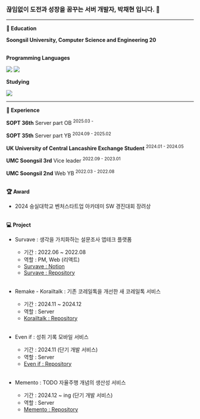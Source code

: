 ### 끊임없이 도전과 성장을 꿈꾸는 서버 개발자, 박채현 입니다. 🌱

***

**🏫 Education**

**Soongsil University, Computer Science and Engineering 20**
<br></br>

 **Programming Languages**
 
<img src="https://img.shields.io/badge/C++-00599C?style=flat-square&logo=Cplusplus&logoColor=white">  <img src="https://img.shields.io/badge/Java-007396?style=flat-square&logo=Java&logoColor=white">

**Studying**

<img src="https://img.shields.io/badge/Spring-6DB33F?style=flat-square&logo=Spring&logoColor=white">


* * *
**🚀 Experience**

**SOPT 36th** Server part OB <sup>2025.03 - </sup>

**SOPT 35th** Server part YB <sup>2024.09 - 2025.02</sup>

**UK University of Central Lancashire Exchange Student** <sup>2024.01 - 2024.05</sup>

**UMC Soongsil 3rd** Vice leader <sup>2022.09 - 2023.01</sup>

**UMC Soongsil 2nd** Web YB <sup>2022.03 - 2022.08</sup>
<br></br>

**🏆 Award**
-  2024 숭실대학교 벤처스타트업 아카데미 SW 경진대회 장려상
<br></br>

**💻 Project**
- Survave : 생각을 가치화하는 설문조사 앱테크 플랫폼
  - 기간 : 2022.06 ~ 2022.08
  - 역할 : PM, Web (리액트)
  - [Survave : Notion](https://chipped-alto-898.notion.site/Survave-eba86ec4e6af420cb6ecafaac2891e60?pvs=4)<br>
  - [Survave :  Repository](https://github.com/UMC-MMM/Client) <br><br>

- Remake - Korailtalk : 기존 코레일톡을 개선한 새 코레일톡 서비스
  - 기간 : 2024.11 ~ 2024.12
  - 역할 : Server
  - [Korailtalk :  Repository](https://github.com/SOPT-all/35-COLLABORATION-SERVER-KORAILTALK) <br><br>

- Even if : 성취 기록 모바일 서비스
  - 기간 : 2024.11 (단기 개발 서비스)
  - 역할 : Server
  - [Even if :  Repository](https://github.com/SOPT-all/35-SOPKATHON-SERVER-ANDROID3/tree/main) <br><br>

- Memento : TODO 자율주행 개념의 생산성 서비스
  - 기간 : 2024.12 ~ ing (단기 개발 서비스)
  - 역할 : Server
  - [Memento :  Repository](https://github.com/dev-memento/memento-api) <br><br>
